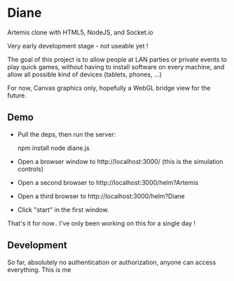 # Diane

Artemis clone with HTML5, NodeJS, and Socket.io

Very early development stage - not useable yet !

The goal of this project is to allow people at LAN parties or private events
to play quick games, without having to install software on every machine, 
and allow all possible kind of devices (tablets, phones, ...)

For now, Canvas graphics only, hopefully a WebGL bridge view for the future.

## Demo

- Pull the deps, then run the server:

    npm install
    node diane.js

- Open a browser window to http://localhost:3000/ (this is the simulation controls)
- Open a second browser to http://localhost:3000/helm?Artemis
- Open a third browser to http://localhost:3000/helm?Diane
- Click "start" in the first window. 


That's it for now.. I've only been working on this for a single day !


## Development

So far, absolutely no authentication or authorization, anyone can access everything. This is me
